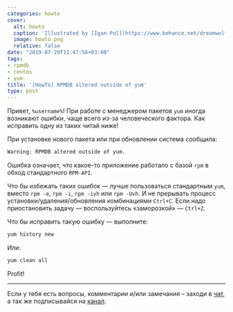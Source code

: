 ```yaml
---
categories: howto
cover:
  alt: howto
  caption: 'Illustrated by [Igan Pol](https://www.behance.net/dreamwolf97d61e)'
  image: howto.png
  relative: false
date: "2019-07-29T11:47:56+03:00"
tags:
- rpmdb
- centos
- yum
title: '[HowTo] RPMDB altered outside of yum'
type: post
---
```


Привет, `%username%`! При работе с менеджером пакетов `yum` иногда возникают ошибки, чаще всего из-за человеческого фактора. Как исправить одну из таких читай ниже!

При установке нового пакета или при обновлении система сообщила:

```bash
Warning: RPMDB altered outside of yum.
```

Ошибка означает, что какое-то приложение работало с базой `rpm` в обход стандартного `RPM-API`.

Что бы избежать таких ошибок — лучше пользоваться стандартным `yum`, вместо `rpm -e`, `rpm -i`, `rpm -ivh` или `rpm -Uvh`. И не прерывать процесс установки/удаления/обновления комбинациями `Ctrl+C`. Если надо приостановить задачу — воспользуйтесь «заморозкой» — `Ctrl+Z`.

Что бы исправить такую ошибку — выполните:

```bash
yum history new
```

Или:

```bash
yum clean all
```

Profit!

---
Если у тебя есть вопросы, комментарии и/или замечания – заходи в [чат](https://ttttt.me/jtprogru_chat), а так же подписывайся на [канал](https://ttttt.me/jtprogru_channel).
